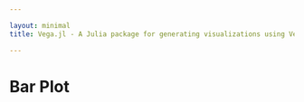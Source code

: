 ```yaml
---

layout: minimal
title: Vega.jl - A Julia package for generating visualizations using Vega

---
```


# Bar Plot


